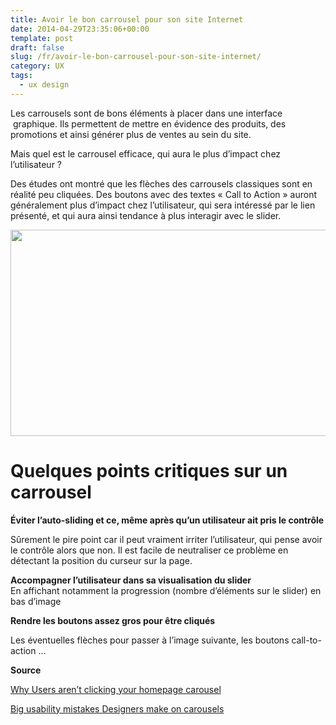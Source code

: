 ```yaml
---
title: Avoir le bon carrousel pour son site Internet
date: 2014-04-29T23:35:06+00:00
template: post
draft: false
slug: /fr/avoir-le-bon-carrousel-pour-son-site-internet/
category: UX
tags:
  - ux design
---
```

Les carrousels sont de bons éléments à placer dans une interface  graphique. Ils permettent de mettre en évidence des produits, des promotions et ainsi générer plus de ventes au sein du site.

Mais quel est le carrousel efficace, qui aura le plus d&rsquo;impact chez l&rsquo;utilisateur ?

Des études ont montré que les flèches des carrousels classiques sont en réalité peu cliquées. Des boutons avec des textes « Call to Action » auront généralement plus d&rsquo;impact chez l&rsquo;utilisateur, qui sera intéressé par le lien présenté, et qui aura ainsi tendance à plus interagir avec le slider.

<img class="" src="http://uxmovement.com/wp-content/uploads/2014/04/carousel-navigation.png" alt="" width="546" height="330" />

# Quelques points critiques sur un carrousel

**Éviter l&rsquo;auto-sliding et ce, même après qu&rsquo;un utilisateur ait pris le contrôle**

Sûrement le pire point car il peut vraiment irriter l&rsquo;utilisateur, qui pense avoir le contrôle alors que non. Il est facile de neutraliser ce problème en détectant la position du curseur sur la page.

**Accompagner l&rsquo;utilisateur dans sa visualisation du slider**  
En affichant notamment la progression (nombre d&rsquo;éléments sur le slider) en bas d&rsquo;image

**Rendre les boutons assez gros pour être cliqués**
  
Les éventuelles flèches pour passer à l&rsquo;image suivante, les boutons call-to-action &#8230;

**Source**

[Why Users aren&rsquo;t clicking your homepage carousel](http://uxmovement.com/navigation/why-users-arent-clicking-your-home-page-carousel/)

[Big usability mistakes Designers make on carousels](http://uxmovement.com/navigation/big-usability-mistakes-designers-make-on-carousels/)
